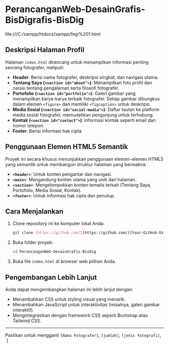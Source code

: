 # PerancanganWeb-DesainGrafis-BisDigrafis-BisDig

file:///C:/xampp/htdocs/xampp/fegi%201.html

## Deskripsi Halaman Profil

Halaman `index.html` dirancang untuk menampilkan informasi penting seorang fotografer, meliputi:

* **Header**: Berisi nama fotografer, deskripsi singkat, dan navigasi utama.
* **Tentang Saya (`<section id="about">`)**: Menampilkan foto profil dan narasi tentang pengalaman serta filosofi fotografer.
* **Portofolio (`<section id="portfolio">`)**: Galeri gambar yang menampilkan karya-karya terbaik fotografer. Setiap gambar dibungkus dalam elemen `<figure>` dan memiliki `<figcaption>` untuk deskripsi.
* **Media Sosial (`<section id="social-media">`)**: Daftar tautan ke platform media sosial fotografer, memudahkan pengunjung untuk terhubung.
* **Kontak (`<section id="contact">`)**: Informasi kontak seperti email dan nomor telepon.
* **Footer**: Berisi informasi hak cipta.

## Penggunaan Elemen HTML5 Semantik

Proyek ini secara khusus menunjukkan penggunaan elemen-elemen HTML5 yang semantik untuk membangun struktur halaman yang bermakna:

* **`<header>`**: Untuk konten pengantar dan navigasi.
* **`<main>`**: Mengandung konten utama yang unik dari halaman.
* **`<section>`**: Mengelompokkan konten tematis terkait (Tentang Saya, Portofolio, Media Sosial, Kontak).
* **`<footer>`**: Untuk informasi hak cipta dan penutup.

## Cara Menjalankan

1.  Clone repository ini ke komputer lokal Anda:
    ```bash
    git clone [https://github.com/](https://github.com/)[Your-GitHub-Username]/PerancanganWeb-DesainGrafis-BisDig.git
    ```
2.  Buka folder proyek:
    ```bash
    cd PerancanganWeb-DesainGrafis-BisDig
    ```
3.  Buka file `index.html` di browser web pilihan Anda.

## Pengembangan Lebih Lanjut

Anda dapat mengembangkan halaman ini lebih lanjut dengan:

* Menambahkan CSS untuk styling visual yang menarik.
* Menambahkan JavaScript untuk interaktivitas (misalnya, galeri gambar interaktif).
* Mengintegrasikan dengan framework CSS seperti Bootstrap atau Tailwind CSS.

---

Pastikan untuk mengganti `[Nama Fotografer]`, `[jumlah]`, `[jenis fotografi]`, `[
